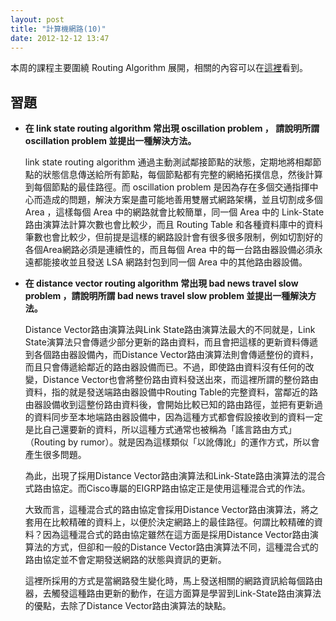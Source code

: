 ```yaml
---
layout: post
title: "計算機網路(10)"
date: 2012-12-12 13:47
---
```

本周的課程主要圍繞 Routing Algorithm 展開，相關的內容可以在[這裡](http://210.43.128.116/jsjwl/net/kurose/network/algor/algor.htm)看到。

## 習題
* **在 link state routing algorithm 常出現 oscillation problem ， 請說明所謂 oscillation problem 並提出一種解決方法。**

	link state routing algorithm 通過主動測試鄰接節點的狀態，定期地將相鄰節點的狀態信息傳送給所有節點，每個節點都有完整的網絡拓撲信息，然後計算到每個節點的最佳路徑。而 oscillation problem 是因為存在多個交通指揮中心而造成的問題，解決方案是盡可能地善用雙層式網路架構，並且切割成多個 Area ，這樣每個 Area 中的網路就會比較簡單，同一個 Area 中的 Link-State 路由演算法計算次數也會比較少，而且 Routing Table 和各種資料庫中的資料筆數也會比較少，但前提是這樣的網路設計會有很多很多限制，例如切割好的各個Area網路必須是連續性的，而且每個 Area 中的每一台路由器設備必須永遠都能接收並且發送 LSA 網路封包到同一個 Area 中的其他路由器設備。

* **在 distance vector routing algorithm 常出現 bad news travel slow problem ，請說明所謂 bad news travel slow problem 並提出一種解決方法。**

	Distance Vector路由演算法與Link State路由演算法最大的不同就是，Link State演算法只會傳遞少部分更新的路由資料，而且會把這樣的更新資料傳遞到各個路由器設備內，而Distance Vector路由演算法則會傳遞整份的資料，而且只會傳遞給鄰近的路由器設備而已。不過，即使路由資料沒有任何的改變，Distance Vector也會將整份路由資料發送出來，而這裡所謂的整份路由資料，指的就是發送端路由器設備中Routing Table的完整資料，當鄰近的路由器設備收到這整份路由資料後，會開始比較已知的路由路徑，並把有更新過的資料同步至本地端路由器設備中，因為這種方式都會假設接收到的資料一定是比自己還要新的資料，所以這種方式通常也被稱為「謠言路由方式」（Routing by rumor）。就是因為這樣類似「以訛傳訛」的運作方式，所以會產生很多問題。

	為此，出現了採用Distance Vector路由演算法和Link-State路由演算法的混合式路由協定。而Cisco專屬的EIGRP路由協定正是使用這種混合式的作法。

	大致而言，這種混合式的路由協定會採用Distance Vector路由演算法，將之套用在比較精確的資料上，以便於決定網路上的最佳路徑。何謂比較精確的資料？因為這種混合式的路由協定雖然在這方面是採用Distance Vector路由演算法的方式，但卻和一般的Distance Vector路由演算法不同，這種混合式的路由協定並不會定期發送網路的狀態與資訊的更新。

	這裡所採用的方式是當網路發生變化時，馬上發送相關的網路資訊給每個路由器，去觸發這種路由更新的動作，在這方面算是學習到Link-State路由演算法的優點，去除了Distance Vector路由演算法的缺點。

